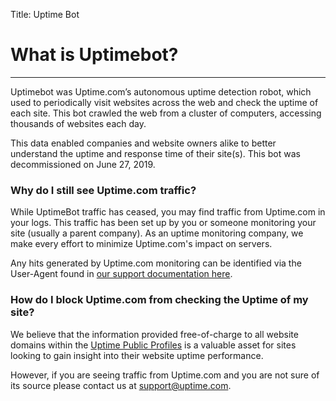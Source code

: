 Title: Uptime Bot

<h1 class="mt-5 text-center">What is Uptimebot?</h1>
<hr class="my-5 bg-success w-25">
<div class="container bg-white my-5">
  <p>Uptimebot was Uptime.com&rsquo;s autonomous uptime detection robot, which used to periodically visit websites across the web and check the uptime of each site. This bot crawled the web from a cluster of computers, accessing thousands of websites each day.</p>
  <p>This data enabled companies and website owners alike to better understand the uptime and response time of their site(s). This bot was decommissioned on June 27, 2019.</p>
  <h3><strong>Why do I still see Uptime.com traffic?</strong></h3>
  <p>While UptimeBot traffic has ceased, you may find traffic from Uptime.com in your logs. This traffic has been set up by you or someone monitoring your site (usually a parent company). As an uptime monitoring company, we make every effort to minimize Uptime.com's impact on servers.&nbsp;</p>
  <p>Any hits generated by Uptime.com monitoring can be identified via the User-Agent found in&nbsp;<a href="https://support.uptime.com/hc/en-us/articles/360003150260-Filter-Uptime-com-Traffic-from-Analytics-or-Database-">our support documentation here</a>.</p>
  <h3><strong>How do I block Uptime.com from checking the Uptime of my site?</strong></h3>
  <p>We believe that the information provided free-of-charge to all website domains within the&nbsp;<a href="https://uptime.com/status?hsLang=en">Uptime Public Profiles</a>&nbsp;is a valuable asset for sites looking to gain insight into their website uptime performance.</p>
  <p>However, if you are seeing traffic from Uptime.com and you are not sure of its source please contact us at&nbsp;<a href="mailto:support@uptime.com">support@uptime.com</a>.</p>
</div>